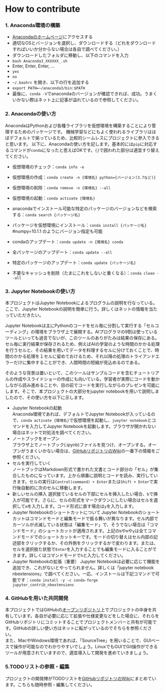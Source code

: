 # How to contribute

### 1. Anaconda環境の構築
 - [Anacondaのホームページ](https://www.anaconda.com/distribution/)にアクセスする
 - 適切なOSとバージョンを選択し、ダウンロードする（どれをダウンロードすればいいか分からない場合は各自で調べてください。）
 - ダウンロードしたフォルダに移動し、以下のコマンドを入力
  - `bash Anaconda3_XXXXXX_.sh`
  - Enter, Enter, Enter, ...
  - `yes`
  - `no`
 - `~/.bashrc` を開き、以下の行を追加する
 - `export PATH=~/anaconda3/bin:$PATH`
 - 最後に、`conda -V`でanacondaのバージョンが確認できれば、成功。うまくいかない際はネット上に記事が溢れているので参照してください。

### 2. Anacondaの使い方
AnacondaはPythonおよび各種ライブラリを仮想環境を構築することにより管理するためのパッケージです。
機械学習などにもよく使われるライブラリはほぼデフォルトで揃っているため、比較的シームレスにプロジェクトに参入できると思います。
以下に、Anacondaの使い方を記します。基本的には`pip`に対応するコマンドが`conda`になったと思えばOKです。`{}`で囲われた部分は適宜すり替えてください。

 - 仮想環境のチェック：`conda info -e`
 - 仮想環境の作成：`conda create -n {環境名} python={バージョン(3.7など)}`
 - 仮想環境の削除：`conda remove -n {環境名} --all`
 - 仮想環境の起動：`conda activate {環境名}`


 - anacondaでインストール可能な特定のパッケージのバージョンなどを検索する：`conda search {パッケージ名}`
 - パッケージを仮想環境にインストール：`conda install {パッケージ名}` #numpy=10.1.1 のようにバージョン指定も可能


 - condaのアップデート：`conda update -n {環境名} conda`
 - 全パッケージのアップデート：`conda update --all`
 - 特定のパッケージのアップデート：`conda update {パッケージ名}`
 - 不要なキャッシュを削除（たまにこれをしないと重くなる）：`conda clean --all`

### 3. Jupyter Notebookの使い方
本プロジェクトはJupyter Notebookによるプログラムの説明を行なっている。
ここで、Jupyter Notebookの説明を簡単に行う。詳しくはネットの情報を当たっていただきたい。  

Jupyter Notebookは主にPythonのコードをセル毎に分割して実行する「セルコーディング」の環境をブラウザ上で展開する。AIプログラマの9割は使っているツールといっても過言でないが、このツールのありがたみは結果の保存にある。セル毎に実行結果が保存されるため、例えばAIの学習のような時間のかかる処理を行うセルと、その結果を用いてデータを料理するセルに分けておくことで、時間のかかる処理を１セルに留めておけるため、それ以降の処理のトライアンドエラーだけに集中することができ、人間時間の短縮が見込めるのである。

そのような背景は置いといて、このツールはサンプルコードを含むチュートリアルの作成やスライドショーの作成にも向いている。学習者が実際にコードを動かしながら読み進めることや、目の前でコードを実行しながらのプレゼンを可能にします。そこで、本プロジェクトの大部分をjupyter notebookを用いて説明しましたので、その使い方を以下に示します。

* Jupyter Notebookの起動  
 Anaconda環境であれば、デフォルトでJupyter Notebookが入っているので、`conda activate {環境名}`で仮想環境を起動し、`juoyter notebook`とコマンドを入力してJupyter Notebookを起動します。ブラウザが開かれない場合はネットで対処法を調べてください。
* ノートブックをオープン  
 ブラウザ上でノートブック(.ipynb)ファイルを見つけ、オープンする。オープンがうまくいかない場合は、[GitHubリポジトリのWiki](https://github.com/saikoro2007/Crossword-LocalSearch/wiki/TODO)の一番下の情報をご参照ください。
* セルを実行していく  
 ノートブックはMarkdown形式で書かれた文書とコード部分の「セル」が集合したものになっています。上から順番に説明とコードを読み、実行していきます。セルの実行は`Control(command) + Enter`または`Shift + Enter`で実行後自動的に次のセルに移動します。
* 新しいセルの挿入
 選択肢ているセルの下部にセルを挿入したい場合、`b`で挿入が可能です。さらに、セルの形式をマークダウンにしたい場合はセルを選択して`m`を入力します。コード形式に直す場合は`y`を入力します。
* Jupyter Notebookのショートカットについて
 Jupyter Notebookのショートカットはコマンドモードと編集モードで振る舞いが異なります。セル内部でカーソルが点滅している状態は「編集モード」で、そうでない場合は「コマンドモード」のショートカットが適用されます。上記の`b`や`m`や`y`は全てコマンドモードでのショートカットキーです。モードの切り替えはセル内部の記述部をクリックするか、その外側をクリックするかで変わります。または、セルを選択肢た状態で`Enter`を入力することでも編集モードに入ることができます。詳しくはコマンドモードで`h`と入力してください。
* Jupyter Notebookの拡張（重要）
 Jupyter Notebookは必要に応じて機能を追加でき、これがないとやってられません。詳しくは「jupyter notebook nbextensions」で調べてください。一応、インストールは下記コマンドで可能です：`conda install -y -c conda-forge jupyter_contrib_nbextensions`


### 4. GitHubを用いた共同開発
本プロジェクトではGitHubの[オープンリポジトリ](https://github.com/saikoro2007/Crossword-LocalSearch)上でプロジェクトの中身を共有しています。各自が必要に応じて拡張や仕様変更などをした場合に、それらをGitHubリポジトリにコミットすることでプロジェクトメンバーと共有が可能です。GitHubの詳しい使い方はネットに転がっているのでそちらを参照ください。  
また、MacやWindows環境であれば、「SourceTree」を用いることで、GUIベースで操作が可能なのでわかりやすいでしょう。LinuxでもGUIでGit操作ができるツールが用意されていますので、適宜導入して開発を進めていきましょう。

### 5.TODOリストの参照・編集
プロジェクトの開発陣がTODOリストを[GitHubリポジトリのWiki](https://github.com/saikoro2007/Crossword-LocalSearch/wiki/TODO)にまとめています。こちらも随時参照・編集してください。
